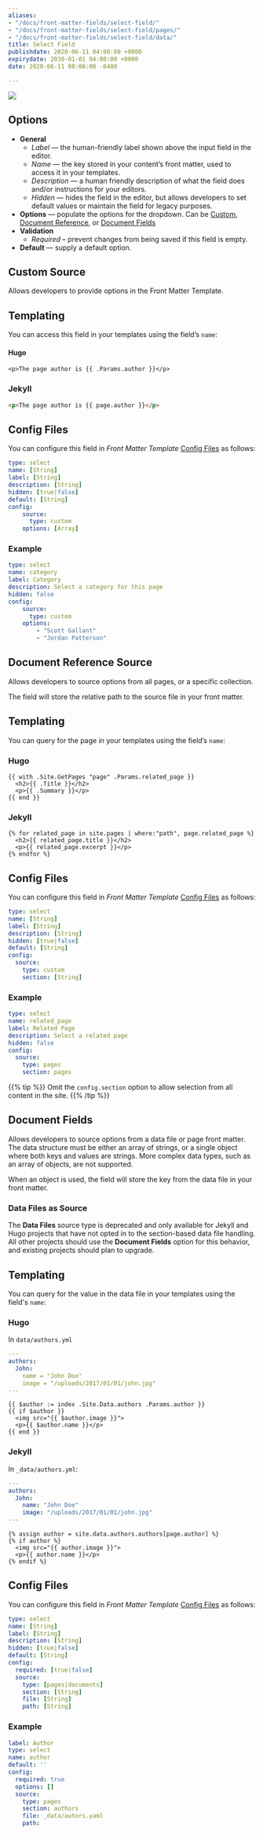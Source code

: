 ```yaml
---
aliases:
- "/docs/front-matter-fields/select-field/"
- "/docs/front-matter-fields/select-field/pages/"
- "/docs/front-matter-fields/select-field/data/"
title: Select Field
publishdate: 2020-06-11 04:00:00 +0000
expirydate: 2030-01-01 04:00:00 +0000
date: 2020-06-11 00:00:00 -0400

---
```


![](/uploads/2018/01/select-preview.png)

## Options

- **General**
  - _Label_ &mdash; the human-friendly label shown above the input field in the editor.
  - _Name_ &mdash; the key stored in your content’s front matter, used to access it in your templates.
  - _Description_ &mdash; a human friendly description of what the field does and/or instructions for your editors.
  - _Hidden_ &mdash; hides the field in the editor, but allows developers to set default values or maintain the field for legacy purposes.
- **Options** &mdash; populate the options for the dropdown. Can be [Custom](/docs/settings/fields/select#custom-source), [Document Reference](/docs/settings/fields/select#document-reference-source), or [Document Fields](/docs/settings/fields/select#document-fields)
- **Validation**
  - _Required_ – prevent changes from being saved if this field is empty.
- **Default** &mdash; supply a default option.


## Custom Source

Allows developers to provide options in the Front Matter Template.

## Templating

You can access this field in your templates using the field’s `name`:

#### Hugo

```go-html-template
<p>The page author is {{ .Params.author }}</p>
```

### Jekyll

```html
<p>The page author is {{ page.author }}</p>
```

## Config Files

You can configure this field in _Front Matter Template_ [Config Files](/docs/settings/config-files/) as follows:

```yaml
type: select
name: [String]
label: [String]
description: [String]
hidden: [true|false]
default: [String]
config:
    source:
      type: custom
    options: [Array]
```

### Example

```yaml
type: select
name: category
label: Category
description: Select a category for this page
hidden: false
config:
    source:
      type: custom
    options:
        - "Scott Gallant"
        - "Jordan Patterson"
```

## Document Reference Source

Allows developers to source options from all pages, or a specific collection.

The field will store the relative path to the source file in your front matter.

## Templating

You can query for the page in your templates using the field’s `name`:

### Hugo

```go-html-template
{{ with .Site.GetPages "page" .Params.related_page }}
  <h2>{{ .Title }}</h2>
  <p>{{ .Summary }}</p>
{{ end }}
```

### Jekyll

```twig
{% for related_page in site.pages | where:"path", page.related_page %}
  <h2>{{ related_page.title }}</h2>
  <p>{{ related_page.excerpt }}</p>
{% endfor %}
```

## Config Files

You can configure this field in _Front Matter Template_ [Config Files](/docs/settings/config-files/) as follows:

```yaml
type: select
name: [String]
label: [String]
description: [String]
hidden: [true|false]
default: [String]
config:
  source:
    type: custom
    section: [String]
```

### Example

```yaml
type: select
name: related_page
label: Related Page
description: Select a related page
hidden: false
config:
  source:
    type: pages
    section: pages
```

{{% tip %}}
Omit the `config.section` option to allow selection from all content in the site.
{{% /tip %}}

## Document Fields

Allows developers to source options from a data file or page front matter. The data structure must be either an array of strings, or a single object where both keys and values are strings. More complex data types, such as an array of objects, are not supported.

When an object is used, the field will store the key from the data file in your front matter.

### Data Files as Source

The **Data Files** source type is deprecated and only available for Jekyll and Hugo projects that have not opted in to the section-based data file handling. All other projects should use the **Document Fields** option for this behavior, and existing projects should plan to upgrade.

## Templating

You can query for the value in the data file in your templates using the field's `name`:

### Hugo

In `data/authors.yml`

```yaml
---
authors:
  John:
    name = "John Doe"
    image = "/uploads/2017/01/01/john.jpg"
---
```

```go-html-template
{{ $author := index .Site.Data.authors .Params.author }}
{{ if $author }}
  <img src="{{ $author.image }}">
  <p>{{ $author.name }}</p>
{{ end }}
```

### Jekyll

In `_data/authors.yml`:

```yaml
---
authors:
  John:
    name: "John Doe"
    image: "/uploads/2017/01/01/john.jpg"
---
```

```twig
{% assign author = site.data.authors.authors[page.author] %}
{% if author %}
  <img src="{{ author.image }}">
  <p>{{ author.name }}</p>
{% endif %}
```

## Config Files

You can configure this field in _Front Matter Template_ [Config Files](/docs/settings/config-files/) as follows:

```yaml
type: select
name: [String]
label: [String]
description: [String]
hidden: [true|false]
default: [String]
config:
  required: [true|false]
  source:
    type: [pages|documents]
    section: [String]
    file: [String]
    path: [String]
```

### Example

```yaml
label: Author
type: select
name: author
default: ''
config:
  required: true
  options: []
  source:
    type: pages
    section: authors
    file: _data/autors.yaml
    path:
```
